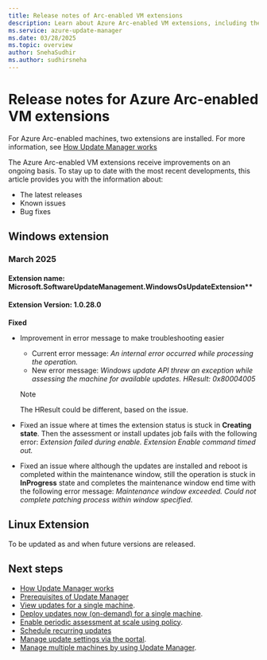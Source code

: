 ```yaml
---
title: Release notes of Arc-enabled VM extensions
description: Learn about Azure Arc-enabled VM extensions, including their latest releases, known issues, and bug fixes, to help you manage updates effectively.
ms.service: azure-update-manager
ms.date: 03/28/2025
ms.topic: overview
author: SnehaSudhir 
ms.author: sudhirsneha
---
```


# Release notes for Azure Arc-enabled VM extensions

For Azure Arc-enabled machines, two extensions are installed. For more information, see [How Update Manager works](workflow-update-manager.md)


The Azure Arc-enabled VM extensions receive improvements on an ongoing basis. To stay up to date with the most recent developments, this article provides you with the information about:

- The latest releases
- Known issues
- Bug fixes

## Windows extension

### March 2025

#### Extension name: Microsoft.SoftwareUpdateManagement.WindowsOsUpdateExtension**
#### Extension Version: 1.0.28.0

**Fixed**

- Improvement in error message to make troubleshooting easier
    - Current error message:  *An internal error occurred while processing the operation.*
    - New error message: *Windows update API threw an exception while assessing the machine for available updates. HResult: 0x80004005*
    > [!NOTE]
    > The HResult could be different, based on the issue.

- Fixed an issue where at times the extension status is stuck in  **Creating state**. Then the assessment or install updates job fails with the following error: *Extension failed during enable. Extension Enable command timed out.*

- Fixed an issue where although the updates are installed and reboot is completed within the maintenance window, still the operation is stuck in **InProgress** state and completes the maintenance window end time with the following error message: *Maintenance window exceeded. Could not complete patching process within window specified.*

## Linux Extension

To be updated as and when future versions are released.


## Next steps

- [How Update Manager works](workflow-update-manager.md)
- [Prerequisites of Update Manager](prerequisites.md)
- [View updates for a single machine](view-updates.md).
- [Deploy updates now (on-demand) for a single machine](deploy-updates.md).
- [Enable periodic assessment at scale using policy](https://aka.ms/aum-policy-support).
- [Schedule recurring updates](scheduled-patching.md)
- [Manage update settings via the portal](manage-update-settings.md).
- [Manage multiple machines by using Update Manager](manage-multiple-machines.md).

